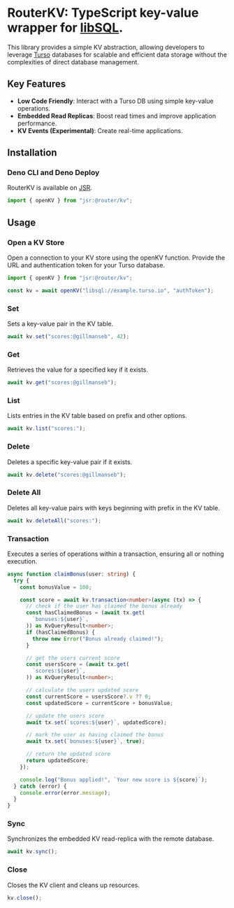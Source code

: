 # RouterKV: TypeScript key-value wrapper for [libSQL](https://turso.tech/libsql).

This library provides a simple KV abstraction, allowing developers to leverage
[Turso](https://turso.tech/) databases for scalable and efficient data storage
without the complexities of direct database management.

## Key Features

- **Low Code Friendly**: Interact with a Turso DB using simple key-value
  operations.
- **Embedded Read Replicas**: Boost read times and improve application
  performance.
- **KV Events (Experimental)**: Create real-time applications.

## Installation

### Deno CLI and Deno Deploy

RouterKV is available on [JSR](https://jsr.io/@router/kv).

```ts
import { openKV } from "jsr:@router/kv";
```

## Usage

### Open a KV Store

Open a connection to your KV store using the openKV function. Provide the URL
and authentication token for your Turso database.

```ts
import { openKV } from "jsr:@router/kv";

const kv = await openKV("libsql://example.turso.io", "authToken");
```

### Set

Sets a key-value pair in the KV table.

```ts
await kv.set("scores:@gillmanseb", 42);
```

### Get

Retrieves the value for a specified key if it exists.

```ts
await kv.get("scores:@gillmanseb");
```

### List

Lists entries in the KV table based on prefix and other options.

```ts
await kv.list("scores:");
```

### Delete

Deletes a specific key-value pair if it exists.

```ts
await kv.delete("scores:@gillmanseb");
```

### Delete All

Deletes all key-value pairs with keys beginning with prefix in the KV table.

```ts
await kv.deleteAll("scores:");
```

### Transaction

Executes a series of operations within a transaction, ensuring all or nothing
execution.

```ts
async function claimBonus(user: string) {
  try {
    const bonusValue = 100;

    const score = await kv.transaction<number>(async (tx) => {
      // check if the user has claimed the bonus already
      const hasClaimedBonus = (await tx.get(
        `bonuses:${user}`,
      )) as KvQueryResult<number>;
      if (hasClaimedBonus) {
        throw new Error("Bonus already claimed!");
      }

      // get the users current score
      const usersScore = (await tx.get(
        `scores:${user}`,
      )) as KvQueryResult<number>;

      // calculate the users updated score
      const currentScore = usersScore?.v ?? 0;
      const updatedScore = currentScore + bonusValue;

      // update the users score
      await tx.set(`scores:${user}`, updatedScore);

      // mark the user as having claimed the bonus
      await tx.set(`bonuses:${user}`, true);

      // return the updated score
      return updatedScore;
    });

    console.log("Bonus applied!", `Your new score is ${score}`);
  } catch (error) {
    console.error(error.message);
  }
}
```

### Sync

Synchronizes the embedded KV read-replica with the remote database.

```ts
await kv.sync();
```

### Close

Closes the KV client and cleans up resources.

```ts
kv.close();
```
